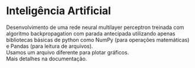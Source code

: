 # Inteligência Artificial
Desenvolvimento de uma rede neural multilayer perceptron treinada com algoritmo backpropagation com parada antecipada utilizando apenas bibliotecas básicas de python como NumPy (para operações matemáticas) e Pandas (para leitura de arquivos).  
Usamos um arquivo diferente para plotar gráficos.  
Mais detalhes na documentação.

